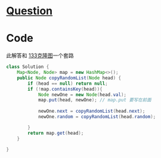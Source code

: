 
# [Question](https://leetcode-cn.com/problems/copy-list-with-random-pointer/)

# Code

此解答和 [133克隆图](../133_克隆图)一个套路

```java
class Solution {
    Map<Node, Node> map = new HashMap<>();
    public Node copyRandomList(Node head) {
        if (head == null) return null;
        if (!map.containsKey(head)){
            Node newOne = new Node(head.val);
            map.put(head, newOne); // map.put 要写在前面
            
            newOne.next = copyRandomList(head.next);
            newOne.random = copyRandomList(head.random);

        }
        return map.get(head);
    }

}
```
